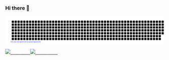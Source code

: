 ### Hi there 👋
![gitartwork](gitartwork.svg)

<tr>
  <td align="center">
    <img align="left" src="https://github-readme-stats.vercel.app/api?username=telomelonia&show_icons=true&theme=dark" />
  <a href="https://github.com/telomelonia">
  <td align="center">
      <span>&nbsp;&nbsp;&nbsp;&nbsp;&nbsp;&nbsp;&nbsp;</span>
      <span>&nbsp;&nbsp;&nbsp;&nbsp;&nbsp;&nbsp;&nbsp;</span>
      <img src="https://github.com/telomelonia/telomelonia/blob/master/globe.gif?raw=true" />
      <span>&nbsp;&nbsp;&nbsp;&nbsp;&nbsp;&nbsp;&nbsp;&nbsp;</span>
      <span>&nbsp;&nbsp;&nbsp;&nbsp;&nbsp;&nbsp;&nbsp;&nbsp;</span>
      <br>
  </td>
  
</a>
<!--
**Telomelonia/Telomelonia** is a ✨ _special_ ✨ repository because its `README.md` (this file) appears on your GitHub profile.

Here are some ideas to get you started:

- 🔭 I’m currently working on ...
- 🌱 I’m currently learning ...
- 👯 I’m looking to collaborate on ...
- 🤔 I’m looking for help with ...
- 💬 Ask me about ...
- 📫 How to reach me: ...
- 😄 Pronouns: ...
- ⚡ Fun fact: ...
-->
